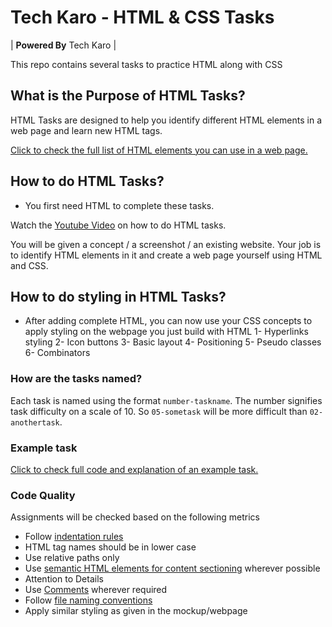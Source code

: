 # Tech Karo - HTML & CSS Tasks

| **Powered By** Tech Karo  |

This repo contains several tasks to practice HTML along with CSS

## What is the Purpose of HTML Tasks?
HTML Tasks are designed to help you identify different HTML elements in a web page and learn new HTML tags.

[Click to check the full list of HTML elements you can use in a web page.](https://developer.mozilla.org/en-US/docs/Web/HTML/Element)

## How to do HTML Tasks?
* You first need HTML to complete these tasks.

Watch the [Youtube Video](https://youtu.be/bKzNhlM_E4A) on how to do HTML tasks.

You will be given a concept / a screenshot / an existing website. Your job is to identify HTML elements in it and create a web page yourself using HTML and CSS.

## How to do styling in HTML Tasks?

* After adding complete HTML, you can now use your CSS concepts to apply styling on the webpage you just build with HTML
 1- Hyperlinks styling
 2- Icon buttons
 3- Basic layout
 4- Positioning
 5- Pseudo classes
 6- Combinators

### How are the tasks named?
Each task is named using the format `number-taskname`. The number signifies task difficulty on a scale of 10. So `05-sometask` will be more difficult than `02-anothertask`.

### Example task

[Click to check full code and explanation of an example task.](example-task/)

### Code Quality
Assignments will be checked based on the following metrics
- Follow [indentation rules](https://www.granneman.com/webdev/coding/formatting-and-indenting-your-html)
- HTML tag names should be in lower case
- Use relative paths only
- Use [semantic HTML elements for content sectioning](https://developer.mozilla.org/en-US/docs/Web/HTML/Element#Content_sectioning) wherever possible
- Attention to Details
- Use [Comments](https://www.youtube.com/watch?v=jMCEt8ocvXM&list=PLyJQFJk781TLJqVkfLd-TnaWMhMrX0vq-&index=15&t=0s) wherever required
- Follow [file naming conventions](https://www.youtube.com/watch?v=Iui2UtusKl4&list=PLyJQFJk781TLJqVkfLd-TnaWMhMrX0vq-&index=4&t=0s)
- Apply similar styling as given in the mockup/webpage
